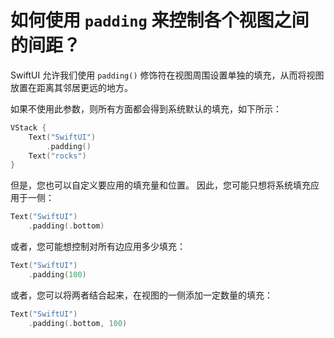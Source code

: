 如何使用 `padding` 来控制各个视图之间的间距？
===

SwiftUI 允许我们使用 `padding()` 修饰符在视图周围设置单独的填充，从而将视图放置在距离其邻居更远的地方。

如果不使用此参数，则所有方面都会得到系统默认的填充，如下所示：

```swift
VStack {
    Text("SwiftUI")
        .padding()
    Text("rocks")
}
```

但是，您也可以自定义要应用的填充量和位置。 因此，您可能只想将系统填充应用于一侧：

```swift
Text("SwiftUI")
    .padding(.bottom)
```

或者，您可能想控制对所有边应用多少填充：

```swift
Text("SwiftUI")
    .padding(100)
```

或者，您可以将两者结合起来，在视图的一侧添加一定数量的填充：

```swift
Text("SwiftUI")
    .padding(.bottom, 100)
```